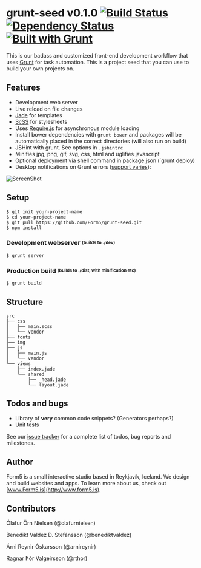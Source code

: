 grunt-seed v0.1.0 [![Build Status](https://travis-ci.org/Form5/grunt-seed.png?branch=master)](https://travis-ci.org/Form5/grunt-seed) [![Dependency Status](https://gemnasium.com/Form5/grunt-seed.png)](https://gemnasium.com/Form5/grunt-seed) [![Built with Grunt](https://cdn.gruntjs.com/builtwith.png)](http://gruntjs.com/)
===============================================================================

This is our badass and customized front-end development workflow that uses [Grunt](http://gruntjs.com/) for task automation. This is a project seed that you can use to build your own projects on.


## Features

* Development web server
* Live reload on file changes
* [Jade](http://jade-lang.com/) for templates
* [ScSS](http://sass-lang.com/) for stylesheets
* Uses [Require.js](http://requirejs.org/) for asynchronous module loading
* Install bower dependencies with `grunt bower` and packages will be automatically placed in the correct directories (will also run on build)
* JSHint with grunt. See options in `.jshintrc`
* Minifies jpg, png, gif, svg, css, html and uglifies javascript
* Optional deployment via shell command in package.json (`grunt deploy)
* Desktop notifications on Grunt errors ([support varies](https://github.com/dylang/grunt-notify#notification-systems)):

![ScreenShot](http://clients.form5.is/assets/grunt-seed-notifications.jpg)


## Setup

```shell
$ git init your-project-name
$ cd your-project-name
$ git pull https://github.com/Form5/grunt-seed.git
$ npm install
```

### Development webserver <sup><sub>(builds to ./dev)</sub></sup>

```shell
$ grunt server
```

### Production build <sup><sub>(builds to ./dist, with minification etc)</sub></sup>

```shell
$ grunt build
```


## Structure

```
src
├── css
│   ├── main.scss
│   └── vendor
├── fonts
├── img
├── js
│   ├── main.js
│   └── vendor
└── views
    ├── index.jade
    └── shared
        ├── _head.jade
        └── layout.jade
```


## Todos and bugs

* Library of **very** common code snippets? (Generators perhaps?)
* Unit tests

See our [issue tracker](/Form5/grunt-seed/issues) for a complete list of todos, bug reports and milestones.

## Author

Form5 is a small interactive studio based in Reykjavík, Iceland. We design and build websites and apps. To learn more about us, check out [www.Form5.is](http://www.form5.is).

## Contributors

Ólafur Örn Nielsen (@olafurnielsen)

Benedikt Valdez D. Stefánsson (@benediktvaldez)

Árni Reynir Óskarsson (@arnireynir)

Ragnar Þór Valgeirsson (@rthor)
